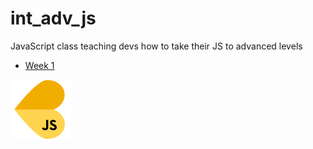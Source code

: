 # int_adv_js

JavaScript class teaching devs how to take their JS to advanced levels

* [Week 1](week1/week1.md)

![](logo.png)